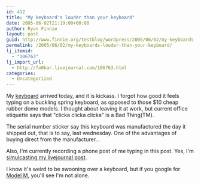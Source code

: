 ```yaml
---
id: 412
title: "My keyboard's louder than your keyboard"
date: 2005-06-02T21:19:00+00:00
author: Ryan Finnie
layout: post
guid: http://www.finnie.org/testblog/wordpress/2005/06/02/my-keyboards-louder-than-your-keyboard/
permalink: /2005/06/02/my-keyboards-louder-than-your-keyboard/
lj_itemid:
  - "106763"
lj_import_url:
  - http://fo0bar.livejournal.com/106763.html
categories:
  - Uncategorized
---
```

My [keyboard](http://store1.yimg.com/I/pckeyboards_1838_1050272) arrived today, and it is kickass. I forgot how good it feels typing on a buckling spring keyboard, as opposed to those $10 cheap rubber dome models. I thought about leaving it at work, but current office etiquette says that "clicka clicka clicka" is a Bad Thing(TM).

The serial number sticker say this keyboard was manufactured the day it shipped out, that is to say, last wednesday. One of the advantages of buying direct from the manufacturer...

Also, I'm currently recording a phone post of me typing in this post. Yes, I'm [simulcasting my livejournal post](http://www.livejournal.com/users/fo0bar/107211.html).

I know it's weird to be swooning over a keyboard, but if you google for [Model M](http://www.google.com/search?&q=model%20m), you'll see I'm not alone.